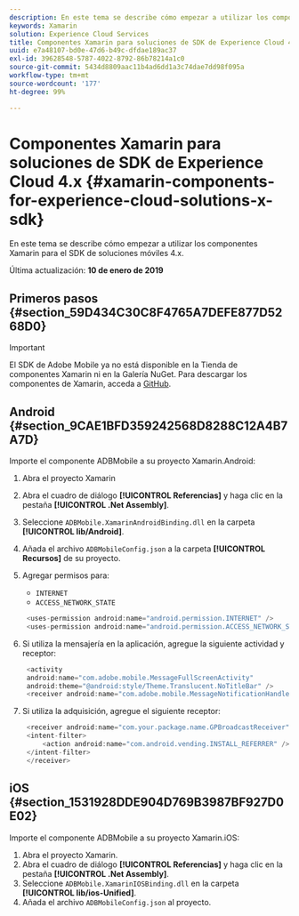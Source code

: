 ```yaml
---
description: En este tema se describe cómo empezar a utilizar los componentes Xamarin para el SDK de soluciones móviles 4.x.
keywords: Xamarin
solution: Experience Cloud Services
title: Componentes Xamarin para soluciones de SDK de Experience Cloud 4.x
uuid: e7a48107-bd0e-47d6-b49c-dfdae189ac37
exl-id: 39628548-5787-4022-8792-86b78214a1c0
source-git-commit: 5434d8809aac11b4ad6dd1a3c74dae7dd98f095a
workflow-type: tm+mt
source-wordcount: '177'
ht-degree: 99%

---
```


# Componentes Xamarin para soluciones de SDK de Experience Cloud 4.x {#xamarin-components-for-experience-cloud-solutions-x-sdk}

En este tema se describe cómo empezar a utilizar los componentes Xamarin para el SDK de soluciones móviles 4.x.

Última actualización: **10 de enero de 2019**

## Primeros pasos {#section_59D434C30C8F4765A7DEFE877D5268D0}

>[!IMPORTANT]
>
>El SDK de Adobe Mobile ya no está disponible en la Tienda de componentes Xamarin ni en la Galería NuGet. Para descargar los componentes de Xamarin, acceda a [GitHub](https://github.com/Adobe-Marketing-Cloud/mobile-services).

## Android {#section_9CAE1BFD359242568D8288C12A4B7A7D}

Importe el componente ADBMobile a su proyecto Xamarin.Android:

1. Abra el proyecto Xamarin
1. Abra el cuadro de diálogo **[!UICONTROL Referencias]** y haga clic en la pestaña **[!UICONTROL .Net Assembly]**.
1. Seleccione `ADBMobile.XamarinAndroidBinding.dll` en la carpeta **[!UICONTROL lib/Android]**.
1. Añada el archivo `ADBMobileConfig.json` a la carpeta **[!UICONTROL Recursos]** de su proyecto.
1. Agregar permisos para:

   * `INTERNET`
   * `ACCESS_NETWORK_STATE`

   ```java
    <uses-permission android:name="android.permission.INTERNET" />
    <uses-permission android:name="android.permission.ACCESS_NETWORK_STATE" />
   ```

1. Si utiliza la mensajería en la aplicación, agregue la siguiente actividad y receptor:

   ```java
    <activity 
    android:name="com.adobe.mobile.MessageFullScreenActivity" 
    android:theme="@android:style/Theme.Translucent.NoTitleBar" />
    <receiver android:name="com.adobe.mobile.MessageNotificationHandler" />
   ```

1. Si utiliza la adquisición, agregue el siguiente receptor:

   ```java
    <receiver android:name="com.your.package.name.GPBroadcastReceiver" android:exported="true">
    <intent-filter>
        <action android:name="com.android.vending.INSTALL_REFERRER" />
    </intent-filter>
    </receiver>
   ```

## iOS {#section_1531928DDE904D769B3987BF927D0E02}

Importe el componente ADBMobile a su proyecto Xamarin.iOS:

1. Abra el proyecto Xamarin.
1. Abra el cuadro de diálogo **[!UICONTROL Referencias]** y haga clic en la pestaña **[!UICONTROL .Net Assembly]**.
1. Seleccione `ADBMobile.XamarinIOSBinding.dll` en la carpeta **[!UICONTROL lib/ios-Unified]**.
1. Añada el archivo `ADBMobileConfig.json` al proyecto.
